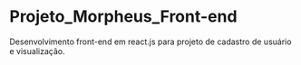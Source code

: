 # Projeto_Morpheus_Front-end
Desenvolvimento front-end em react.js para projeto de cadastro de usuário e visualização.
